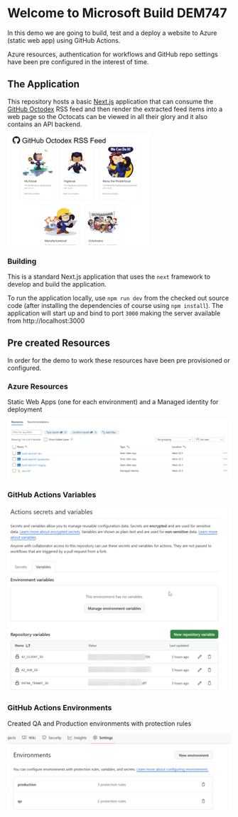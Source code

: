 # Welcome to Microsoft Build DEM747

In this demo we are going to build, test and a deploy a website to Azure (static web app) using GitHub Actions.

Azure resources, authentication for workflows and GitHub repo settings have been pre configured in the interest of time.

## The Application

This repository hosts a basic [Next.js](https://nextjs.org/) application that can consume the
[GitHub Octodex](https://octodex.github.com/) RSS feed and then render the extracted feed
items into a web page so the Octocats can be viewed in all their glory and it also contains an API backend.

![Octodex app](octodex.png)

### Building

This is a standard Next.js application that uses the `next` framework to develop and build the application.

To run the application locally, use `npm run dev` from the checked out source code (after installing the dependencies of course using `npm install`). The application will start up and bind to port `3000` making the server available from http://localhost:3000

## Pre created Resources

In order for the demo to work these resources have been pre provisioned or configured.

### Azure Resources

Static Web Apps (one for each environment) and a Managed identity for deployment

![Azure Resources](azure-resources.png)

### GitHub Actions Variables

![Actions Variables](gh-actions-vars.png)

### GitHub Actions Environments

Created QA and Production environments with protection rules

![Environments](gh-actions-environments.png)
